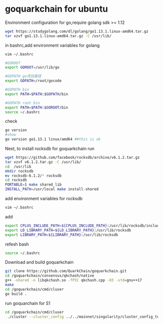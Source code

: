 # goquarkchain for ubuntu
Environment configuration for go,require golang sdk >= 1.12
```bash
wget https://studygolang.com/dl/golang/go1.13.1.linux-amd64.tar.gz
tar xzvf go1.13.1.linux-amd64.tar.gz -C /usr/lib/
```
in bashrc,add environment variables for golang
```bash
vim ~/.bashrc

#GOROOT
export GOROOT=/usr/lib/go

#GOPATH go项目路径
export GOPATH=/root/gocode

#GOPATH bin
export PATH=$PATH:$GOPATH/bin

#GOPATH root bin
export PATH=$PATH:$GOROOT/bin
source ~/.bashrc
```
check 
```bash
go version
#show
go version go1.13.1 linux/amd64 ##this is ok
```
Next, to install rocksdb for goquarkchain run
```bash
wget https://github.com/facebook/rocksdb/archive/v6.1.2.tar.gz
tar xzvf v6.1.2.tar.gz -C /usr/lib/
cd  /usr/lib
mkdir rocksdb
mv rocksdb-6.1.2/* rocksdb
cd rocksdb
PORTABLE=1 make shared_lib
INSTALL_PATH=/usr/local make install-shared
```
add environment variables for rocksdb
```bash
vim ~/.bashrc
```
add
```bash
export CPLUS_INCLUDE_PATH=${CPLUS_INCLUDE_PATH}:/usr/lib/rocksdb/include
export LD_LIBRARY_PATH=${LD_LIBRARY_PATH}:/usr/lib/rocksdb
export LIBRARY_PATH=${LIBRARY_PATH}:/usr/lib/rocksdb
```
refesh bash 
```bash
source ~/.bashrc
```
Download and build goquarkchain
```bash
git clone https://github.com/QuarkChain/goquarkchain.git
cd /goquarkchain/consensus/qkchash/native
g++ -shared -o libqkchash.so -fPIC qkchash.cpp -O3 -std=gnu++17
make
cd /goquarkchain/cmd/cluser
go build .
```
run goquarchain for S1 
```bash
cd /goquarkchain/cmd/cluser
 ./cluster --cluster_config ../../mainnet/singularity/cluster_config_template.json --service S1 
```

